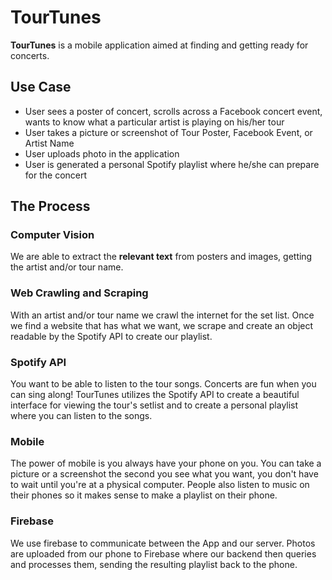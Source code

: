 # TourTunes
**TourTunes** is a mobile application aimed at finding and getting ready for concerts. 

## Use Case
- User sees a poster of concert, scrolls across a Facebook concert event, wants to know what a particular artist is playing on his/her tour
- User takes a picture or screenshot of Tour Poster, Facebook Event, or Artist Name
- User uploads photo in the application 
- User is generated a personal Spotify playlist where he/she can prepare for the concert

## The Process
### Computer Vision
We are able to extract the **relevant text** from posters and images, getting the artist and/or tour name.
### Web Crawling and Scraping
With an artist and/or tour name we crawl the internet for the set list. Once we find a website that has what we want, we scrape and create an object readable by the Spotify API to create our playlist.
### Spotify API
You want to be able to listen to the tour songs. Concerts are fun when you can sing along! TourTunes utilizes the Spotify API to create a beautiful interface for viewing the tour's setlist and to create a personal playlist where you can listen to the songs. 
### Mobile
The power of mobile is you always have your phone on you. You can take a picture or a screenshot the second you see what you want, you don't have to wait until you're at a physical computer. People also listen to music on their phones so it makes sense to make a playlist on their phone.
### Firebase
We use firebase to communicate between the App and our server. Photos are uploaded from our phone to Firebase where our backend then queries and processes them, sending the resulting playlist back to the phone.

